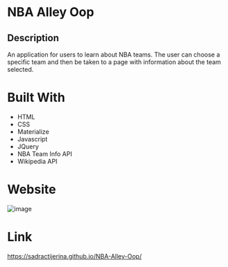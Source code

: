 # NBA Alley Oop

## Description

An application for users to learn about NBA teams. The user can choose a specific team and then be taken to a page with information about the team selected.

# Built With

- HTML
- CSS
- Materialize
- Javascript
- JQuery
- NBA Team Info API
- Wikipedia API

# Website

![image](https://user-images.githubusercontent.com/77940998/117221289-946d6e80-adce-11eb-8f0d-3a9c6492fd51.png)

# Link

https://sadractijerina.github.io/NBA-Alley-Oop/
